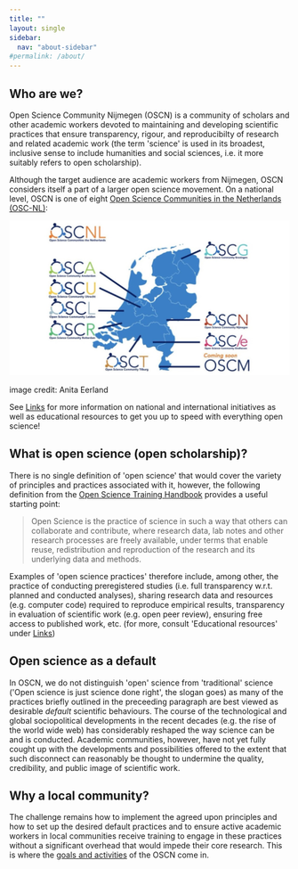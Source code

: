 ```yaml
---
title: ""
layout: single
sidebar:
  nav: "about-sidebar"
#permalink: /about/
---
```


## Who are we?

Open Science Community Nijmegen (OSCN) is a community of scholars and other academic workers devoted to maintaining and developing scientific practices that ensure transparency, rigour, and reproducibilty of research and related academic work (the term 'science' is used in its broadest, inclusive sense to include humanities and social sciences, i.e. it more suitably refers to open scholarship).

Although the target audience are academic workers from Nijmegen, OSCN considers itself a part of a larger open science movement. On a national level, OSCN is one of eight [Open Science Communities in the Netherlands (OSC-NL)](https://openscience-nijmegen.nl/_pages/links/#local):

![OSC-NL map](../assets//images//OSC-NL.jpg) 

image credit: Anita Eerland


See [Links](https://radboud-university.github.io/osc-nijmegen/_pages/links/) for more information on national and international initiatives as well as educational resources to get you up to speed with everything open science!

## What is open science (open scholarship)?

There is no single definition of 'open science' that would cover the variety of principles and practices associated with it, however, the following definition from the [Open Science Training Handbook](https://open-science-training-handbook.gitbook.io/book/) provides a useful starting point:

> Open Science is the practice of science in such a way that others can collaborate and contribute, where research data, lab notes and other research processes are freely available, under terms that enable reuse, redistribution and reproduction of the research and its underlying data and methods.

Examples of 'open science practices' therefore include, among other, the practice of conducting preregistered studies (i.e. full transparency w.r.t. planned and conducted analyses), sharing research data and resources (e.g. computer code) required to reproduce empirical results, transparency in evaluation of scientific work (e.g. open peer review), ensuring free access to published work, etc. (for more, consult 'Educational resources' under [Links](https://radboud-university.github.io/osc-nijmegen/_pages/links/))

## Open science as a default

In OSCN, we do not distinguish 'open' science from 'traditional' science ('Open science is just science done right', the slogan goes) as many of the practices briefly outlined in the preceeding paragraph are best viewed as desirable _default_ scientific behaviours. The course of the technological and global sociopolitical developments in the recent decades (e.g. the rise of the world wide web) has considerably reshaped the way science can be and is conducted. Academic communities, however, have not yet fully cought up with the developments and possibilities offered to the extent that such disconnect can reasonably be thought to undermine the quality, credibility, and public image of scientific work.

## Why a local community?

The challenge remains how to implement the agreed upon principles and how to set up the desired default practices and to ensure active academic workers in local communities receive training to engage in these practices without a significant overhead that would impede their core research. This is where the [goals and activities](https://radboud-university.github.io/osc-nijmegen/_pages/goals/) of the OSCN come in.
